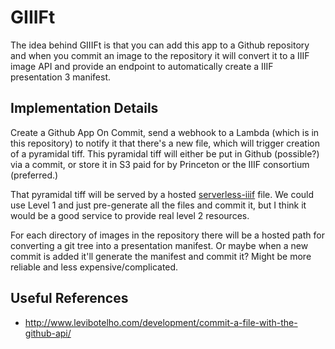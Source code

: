 # GIIIFt

The idea behind GIIIFt is that you can add this app to a Github repository and
when you commit an image to the repository it will convert it to a IIIF image
API and provide an endpoint to automatically create a IIIF presentation 3
manifest.

## Implementation Details

Create a Github App
On Commit, send a webhook to a Lambda (which is in this repository) to notify it
that there's a new file, which will trigger creation of a pyramidal tiff. This
pyramidal tiff will either be put in Github (possible?) via a commit, or store
it in S3 paid for by Princeton or the IIIF consortium (preferred.)

That pyramidal tiff will be served by a hosted
[serverless-iiif](https://github.com/samvera-labs/serverless-iiif) file. We
could use Level 1 and just pre-generate all the files and commit it, but I think
it would be a good service to provide real level 2 resources.

For each directory of images in the repository there will be a hosted path for
converting a git tree into a presentation manifest. Or maybe when a new commit
is added it'll generate the manifest and commit it? Might be more reliable and
less expensive/complicated.


## Useful References

- http://www.levibotelho.com/development/commit-a-file-with-the-github-api/
